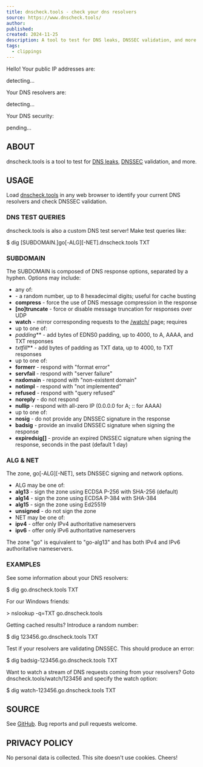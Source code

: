 ```yaml
---
title: dnscheck.tools - check your dns resolvers
source: https://www.dnscheck.tools/
author: 
published: 
created: 2024-11-25
description: A tool to test for DNS leaks, DNSSEC validation, and more
tags:
  - clippings
---
```

Hello! Your public IP addresses are:

detecting...

Your DNS resolvers are:

detecting...

Your DNS security:

pending...

## ABOUT

dnscheck.tools is a tool to test for [DNS leaks](https://en.wikipedia.org/wiki/DNS_leak), [DNSSEC](https://en.wikipedia.org/wiki/Domain_Name_System_Security_Extensions) validation, and more.

## USAGE

Load [dnscheck.tools](https://www.dnscheck.tools/) in any web browser to identify your current DNS resolvers and check DNSSEC validation.

### DNS TEST QUERIES

dnscheck.tools is also a custom DNS test server! Make test queries like:

$ dig \[SUBDOMAIN.\]go\[-ALG\]\[-NET\].dnscheck.tools TXT

### SUBDOMAIN

The SUBDOMAIN is composed of DNS response options, separated by a hyphen. Options may include:

- any of:
- ***<random>*** - a random number, up to 8 hexadecimal digits; useful for cache busting
- **compress** - force the use of DNS message compression in the response
- **\[no\]truncate** - force or disable message truncation for responses over UDP
- **watch** - mirror corresponding requests to the [/watch/*<random>*](https://www.dnscheck.tools/watch) page; requires *<random>*
- up to one of:
- **padding*<n>*** - add *<n>* bytes of EDNS0 padding, up to 4000, to A, AAAA, and TXT responses
- **txtfill*<n>*** - add *<n>* bytes of padding as TXT data, up to 4000, to TXT responses
- up to one of:
- **formerr** - respond with "format error"
- **servfail** - respond with "server failure"
- **nxdomain** - respond with "non-existent domain"
- **notimpl** - respond with "not implemented"
- **refused** - respond with "query refused"
- **noreply** - do not respond
- **nullip** - respond with all-zero IP (0.0.0.0 for A; :: for AAAA)
- up to one of:
- **nosig** - do not provide any DNSSEC signature in the response
- **badsig** - provide an invalid DNSSEC signature when signing the response
- **expiredsig\[*<t>*\]** - provide an expired DNSSEC signature when signing the response, *<t>* seconds in the past (default 1 day)

### ALG & NET

The zone, go\[-ALG\]\[-NET\], sets DNSSEC signing and network options.

- ALG may be one of:
- **alg13** - sign the zone using ECDSA P-256 with SHA-256 (default)
- **alg14** - sign the zone using ECDSA P-384 with SHA-384
- **alg15** - sign the zone using Ed25519
- **unsigned** - do not sign the zone
- NET may be one of:
- **ipv4** - offer only IPv4 authoritative nameservers
- **ipv6** - offer only IPv6 authoritative nameservers

The zone "go" is equivalent to "go-alg13" and has both IPv4 and IPv6 authoritative nameservers.

### EXAMPLES

See some information about your DNS resolvers:

$ dig go.dnscheck.tools TXT

For our Windows friends:

\> nslookup -q=TXT go.dnscheck.tools

Getting cached results? Introduce a random number:

$ dig 123456.go.dnscheck.tools TXT

Test if your resolvers are validating DNSSEC. This should produce an error:

$ dig badsig-123456.go.dnscheck.tools TXT

Want to watch a stream of DNS requests coming from your resolvers? Goto dnscheck.tools/watch/123456 and specify the watch option:

$ dig watch-123456.go.dnscheck.tools TXT

## SOURCE

See [GitHub](https://github.com/brianshea2/addr.tools). Bug reports and pull requests welcome.

## PRIVACY POLICY

No personal data is collected. This site doesn't use cookies. Cheers!